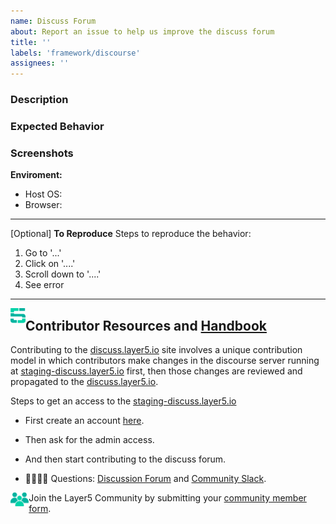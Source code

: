 ```yaml
---
name: Discuss Forum
about: Report an issue to help us improve the discuss forum
title: ''
labels: 'framework/discourse'
assignees: ''
---
```

### Description
<!-- A brief description of the issue. -->

### Expected Behavior
<!-- A brief description of what you expected to happen. -->

### Screenshots
<!-- Add screenshots, if applicable, to help explain your problem. -->

**Enviroment:**
- Host OS:
- Browser:

---

[Optional] **To Reproduce**
Steps to reproduce the behavior:
1. Go to '...'
2. Click on '....'
3. Scroll down to '....'
4. See error

---
<img src="https://raw.githubusercontent.com/layer5io/layer5/master/.github/assets/images/layer5/5-light-small.svg" width="24px" align="left" /><h2>Contributor Resources and <a href="https://layer5.io/community/handbook">Handbook</a></h2>

Contributing to the [discuss.layer5.io](https://discuss.layer5.io/) site involves a unique contribution model in which contributors make changes in the discourse server running at [staging-discuss.layer5.io](https://staging-discuss.layer5.io/) first, then those changes are reviewed and propagated to the [discuss.layer5.io](https://discuss.layer5.io/).

Steps to get an access to the [staging-discuss.layer5.io](https://staging-discuss.layer5.io/)
- First create an account [here](https://staging-discuss.layer5.io/).
- Then ask for the admin access.
- And then start contributing to the discuss forum.

- 🙋🏾🙋🏼 Questions: [Discussion Forum](https://discuss.layer5.io) and [Community Slack](https://slack.layer5.io).

<img src="https://raw.githubusercontent.com/layer5io/layer5/master/.github/assets/images/buttons/community.png" height="22px" align="left" />Join the Layer5 Community by submitting your [community member form](https://layer5.io/newcomer).
